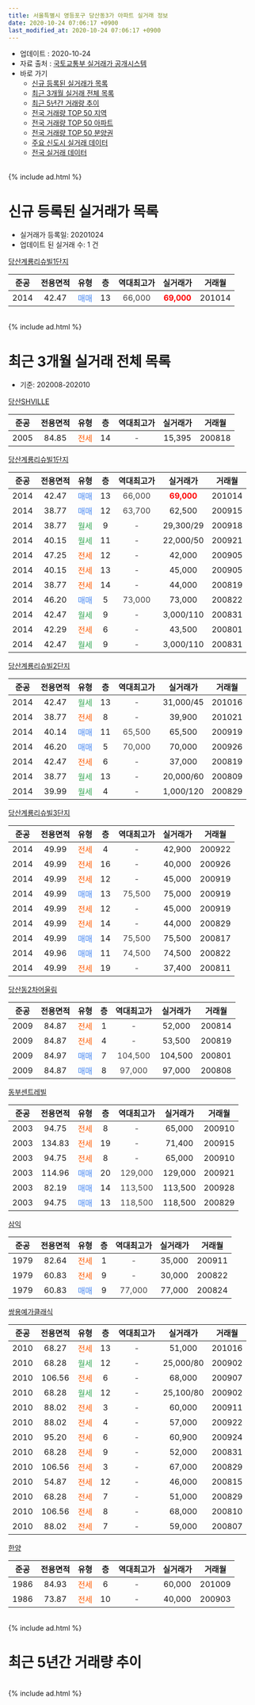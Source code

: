 ```yaml
---
title: 서울특별시 영등포구 당산동3가 아파트 실거래 정보
date: 2020-10-24 07:06:17 +0900
last_modified_at: 2020-10-24 07:06:17 +0900
---
```


* 업데이트 : 2020-10-24
* 자료 출처 : [국토교통부 실거래가 공개시스템](http://rt.molit.go.kr)
* 바로 가기
    * [신규 등록된 실거래가 목록](#신규-등록된-실거래가-목록)
    * [최근 3개월 실거래 전체 목록](#최근-3개월-실거래-전체-목록)
    * [최근 5년간 거래량 추이](#최근-5년간-거래량-추이)
    * [전국 거래량 TOP 50 지역](https://inasie.github.io/apt-trade-info/최근-3개월-전국에서-가장-거래가-많이-발생한-지역)
    * [전국 거래량 TOP 50 아파트](https://inasie.github.io/apt-trade-info/최근-3개월-전국에서-가장-거래가-많이-발생한-아파트)
    * [전국 거래량 TOP 50 분양권](https://inasie.github.io/apt-trade-info/최근-3개월-전국에서-가장-거래가-많이-발생한-분양권)
    * [주요 신도시 실거래 데이터](https://inasie.github.io/apt-trade-info/주요-신도시)
    * [전국 실거래 데이터](https://inasie.github.io/apt-trade-info/전국)
<br>
{% include ad.html %}
<br>

# 신규 등록된 실거래가 목록
* 실거래가 등록일: 20201024
* 업데이트 된 실거래 수: 1 건


[당산계룡리슈빌1단지](https://search.naver.com/search.naver?query=%EC%84%9C%EC%9A%B8%ED%8A%B9%EB%B3%84%EC%8B%9C+%EC%98%81%EB%93%B1%ED%8F%AC%EA%B5%AC+%EB%8B%B9%EC%82%B0%EB%8F%993%EA%B0%80+%EB%8B%B9%EC%82%B0%EA%B3%84%EB%A3%A1%EB%A6%AC%EC%8A%88%EB%B9%8C1%EB%8B%A8%EC%A7%80)

|준공|전용면적|유형|층|역대최고가|실거래가|거래월|
|:---:|:---:|:---:|:---:|:---:|:---:|:---:|
|2014|42.47|<span style="color:#4285f3">매매</span>|13|<span style="color:#444444">66,000</span>|<b><span style="color:#ff0000">69,000</span></b>|201014|


<br>
{% include ad.html %}
<br>

# 최근 3개월 실거래 전체 목록
* 기준: 202008-202010


[당산SHVILLE](https://search.naver.com/search.naver?query=%EC%84%9C%EC%9A%B8%ED%8A%B9%EB%B3%84%EC%8B%9C+%EC%98%81%EB%93%B1%ED%8F%AC%EA%B5%AC+%EB%8B%B9%EC%82%B0%EB%8F%993%EA%B0%80+%EB%8B%B9%EC%82%B0SHVILLE)

|준공|전용면적|유형|층|역대최고가|실거래가|거래월|
|:---:|:---:|:---:|:---:|:---:|:---:|:---:|
|2005|84.85|<span style="color:#ff5a00">전세</span>|14|<span style="color:#444444">-</span>|15,395|200818|

[당산계룡리슈빌1단지](https://search.naver.com/search.naver?query=%EC%84%9C%EC%9A%B8%ED%8A%B9%EB%B3%84%EC%8B%9C+%EC%98%81%EB%93%B1%ED%8F%AC%EA%B5%AC+%EB%8B%B9%EC%82%B0%EB%8F%993%EA%B0%80+%EB%8B%B9%EC%82%B0%EA%B3%84%EB%A3%A1%EB%A6%AC%EC%8A%88%EB%B9%8C1%EB%8B%A8%EC%A7%80)

|준공|전용면적|유형|층|역대최고가|실거래가|거래월|
|:---:|:---:|:---:|:---:|:---:|:---:|:---:|
|2014|42.47|<span style="color:#4285f3">매매</span>|13|<span style="color:#444444">66,000</span>|<b><span style="color:#ff0000">69,000</span></b>|201014|
|2014|38.77|<span style="color:#4285f3">매매</span>|12|<span style="color:#444444">63,700</span>|62,500|200915|
|2014|38.77|<span style="color:#34a853">월세</span>|9|<span style="color:#444444">-</span>|29,300/29|200918|
|2014|40.15|<span style="color:#34a853">월세</span>|11|<span style="color:#444444">-</span>|22,000/50|200921|
|2014|47.25|<span style="color:#ff5a00">전세</span>|12|<span style="color:#444444">-</span>|42,000|200905|
|2014|40.15|<span style="color:#ff5a00">전세</span>|13|<span style="color:#444444">-</span>|45,000|200905|
|2014|38.77|<span style="color:#ff5a00">전세</span>|14|<span style="color:#444444">-</span>|44,000|200819|
|2014|46.20|<span style="color:#4285f3">매매</span>|5|<span style="color:#444444">73,000</span>|73,000|200822|
|2014|42.47|<span style="color:#34a853">월세</span>|9|<span style="color:#444444">-</span>|3,000/110|200831|
|2014|42.29|<span style="color:#ff5a00">전세</span>|6|<span style="color:#444444">-</span>|43,500|200801|
|2014|42.47|<span style="color:#34a853">월세</span>|9|<span style="color:#444444">-</span>|3,000/110|200831|

[당산계룡리슈빌2단지](https://search.naver.com/search.naver?query=%EC%84%9C%EC%9A%B8%ED%8A%B9%EB%B3%84%EC%8B%9C+%EC%98%81%EB%93%B1%ED%8F%AC%EA%B5%AC+%EB%8B%B9%EC%82%B0%EB%8F%993%EA%B0%80+%EB%8B%B9%EC%82%B0%EA%B3%84%EB%A3%A1%EB%A6%AC%EC%8A%88%EB%B9%8C2%EB%8B%A8%EC%A7%80)

|준공|전용면적|유형|층|역대최고가|실거래가|거래월|
|:---:|:---:|:---:|:---:|:---:|:---:|:---:|
|2014|42.47|<span style="color:#34a853">월세</span>|13|<span style="color:#444444">-</span>|31,000/45|201016|
|2014|38.77|<span style="color:#ff5a00">전세</span>|8|<span style="color:#444444">-</span>|39,900|201021|
|2014|40.14|<span style="color:#4285f3">매매</span>|11|<span style="color:#444444">65,500</span>|65,500|200919|
|2014|46.20|<span style="color:#4285f3">매매</span>|5|<span style="color:#444444">70,000</span>|70,000|200926|
|2014|42.47|<span style="color:#ff5a00">전세</span>|6|<span style="color:#444444">-</span>|37,000|200819|
|2014|38.77|<span style="color:#34a853">월세</span>|13|<span style="color:#444444">-</span>|20,000/60|200809|
|2014|39.99|<span style="color:#34a853">월세</span>|4|<span style="color:#444444">-</span>|1,000/120|200829|

[당산계룡리슈빌3단지](https://search.naver.com/search.naver?query=%EC%84%9C%EC%9A%B8%ED%8A%B9%EB%B3%84%EC%8B%9C+%EC%98%81%EB%93%B1%ED%8F%AC%EA%B5%AC+%EB%8B%B9%EC%82%B0%EB%8F%993%EA%B0%80+%EB%8B%B9%EC%82%B0%EA%B3%84%EB%A3%A1%EB%A6%AC%EC%8A%88%EB%B9%8C3%EB%8B%A8%EC%A7%80)

|준공|전용면적|유형|층|역대최고가|실거래가|거래월|
|:---:|:---:|:---:|:---:|:---:|:---:|:---:|
|2014|49.99|<span style="color:#ff5a00">전세</span>|4|<span style="color:#444444">-</span>|42,900|200922|
|2014|49.99|<span style="color:#ff5a00">전세</span>|16|<span style="color:#444444">-</span>|40,000|200926|
|2014|49.99|<span style="color:#ff5a00">전세</span>|12|<span style="color:#444444">-</span>|45,000|200919|
|2014|49.99|<span style="color:#4285f3">매매</span>|13|<span style="color:#444444">75,500</span>|75,000|200919|
|2014|49.99|<span style="color:#ff5a00">전세</span>|12|<span style="color:#444444">-</span>|45,000|200919|
|2014|49.99|<span style="color:#ff5a00">전세</span>|14|<span style="color:#444444">-</span>|44,000|200829|
|2014|49.99|<span style="color:#4285f3">매매</span>|14|<span style="color:#444444">75,500</span>|75,500|200817|
|2014|49.96|<span style="color:#4285f3">매매</span>|11|<span style="color:#444444">74,500</span>|74,500|200822|
|2014|49.99|<span style="color:#ff5a00">전세</span>|19|<span style="color:#444444">-</span>|37,400|200811|

[당산동2차어울림](https://search.naver.com/search.naver?query=%EC%84%9C%EC%9A%B8%ED%8A%B9%EB%B3%84%EC%8B%9C+%EC%98%81%EB%93%B1%ED%8F%AC%EA%B5%AC+%EB%8B%B9%EC%82%B0%EB%8F%993%EA%B0%80+%EB%8B%B9%EC%82%B0%EB%8F%992%EC%B0%A8%EC%96%B4%EC%9A%B8%EB%A6%BC)

|준공|전용면적|유형|층|역대최고가|실거래가|거래월|
|:---:|:---:|:---:|:---:|:---:|:---:|:---:|
|2009|84.87|<span style="color:#ff5a00">전세</span>|1|<span style="color:#444444">-</span>|52,000|200814|
|2009|84.87|<span style="color:#ff5a00">전세</span>|4|<span style="color:#444444">-</span>|53,500|200819|
|2009|84.97|<span style="color:#4285f3">매매</span>|7|<span style="color:#444444">104,500</span>|104,500|200801|
|2009|84.87|<span style="color:#4285f3">매매</span>|8|<span style="color:#444444">97,000</span>|97,000|200808|

[동부센트레빌](https://search.naver.com/search.naver?query=%EC%84%9C%EC%9A%B8%ED%8A%B9%EB%B3%84%EC%8B%9C+%EC%98%81%EB%93%B1%ED%8F%AC%EA%B5%AC+%EB%8B%B9%EC%82%B0%EB%8F%993%EA%B0%80+%EB%8F%99%EB%B6%80%EC%84%BC%ED%8A%B8%EB%A0%88%EB%B9%8C)

|준공|전용면적|유형|층|역대최고가|실거래가|거래월|
|:---:|:---:|:---:|:---:|:---:|:---:|:---:|
|2003|94.75|<span style="color:#ff5a00">전세</span>|8|<span style="color:#444444">-</span>|65,000|200910|
|2003|134.83|<span style="color:#ff5a00">전세</span>|19|<span style="color:#444444">-</span>|71,400|200915|
|2003|94.75|<span style="color:#ff5a00">전세</span>|8|<span style="color:#444444">-</span>|65,000|200910|
|2003|114.96|<span style="color:#4285f3">매매</span>|20|<span style="color:#444444">129,000</span>|129,000|200921|
|2003|82.19|<span style="color:#4285f3">매매</span>|14|<span style="color:#444444">113,500</span>|113,500|200928|
|2003|94.75|<span style="color:#4285f3">매매</span>|13|<span style="color:#444444">118,500</span>|118,500|200829|

[삼익](https://search.naver.com/search.naver?query=%EC%84%9C%EC%9A%B8%ED%8A%B9%EB%B3%84%EC%8B%9C+%EC%98%81%EB%93%B1%ED%8F%AC%EA%B5%AC+%EB%8B%B9%EC%82%B0%EB%8F%993%EA%B0%80+%EC%82%BC%EC%9D%B5)

|준공|전용면적|유형|층|역대최고가|실거래가|거래월|
|:---:|:---:|:---:|:---:|:---:|:---:|:---:|
|1979|82.64|<span style="color:#ff5a00">전세</span>|1|<span style="color:#444444">-</span>|35,000|200911|
|1979|60.83|<span style="color:#ff5a00">전세</span>|9|<span style="color:#444444">-</span>|30,000|200822|
|1979|60.83|<span style="color:#4285f3">매매</span>|9|<span style="color:#444444">77,000</span>|77,000|200824|


<script async src="//pagead2.googlesyndication.com/pagead/js/adsbygoogle.js"></script>
<!-- 기본 -->
<ins class="adsbygoogle"
     style="display:block"
     data-ad-client="ca-pub-2446590836940007"
     data-ad-slot="1659523306"
     data-ad-format="auto"
     data-full-width-responsive="true"></ins>
<script>
(adsbygoogle = window.adsbygoogle || []).push({});
</script>


[쌍용예가클래식](https://search.naver.com/search.naver?query=%EC%84%9C%EC%9A%B8%ED%8A%B9%EB%B3%84%EC%8B%9C+%EC%98%81%EB%93%B1%ED%8F%AC%EA%B5%AC+%EB%8B%B9%EC%82%B0%EB%8F%993%EA%B0%80+%EC%8C%8D%EC%9A%A9%EC%98%88%EA%B0%80%ED%81%B4%EB%9E%98%EC%8B%9D)

|준공|전용면적|유형|층|역대최고가|실거래가|거래월|
|:---:|:---:|:---:|:---:|:---:|:---:|:---:|
|2010|68.27|<span style="color:#ff5a00">전세</span>|13|<span style="color:#444444">-</span>|51,000|201016|
|2010|68.28|<span style="color:#34a853">월세</span>|12|<span style="color:#444444">-</span>|25,000/80|200902|
|2010|106.56|<span style="color:#ff5a00">전세</span>|6|<span style="color:#444444">-</span>|68,000|200907|
|2010|68.28|<span style="color:#34a853">월세</span>|12|<span style="color:#444444">-</span>|25,100/80|200902|
|2010|88.02|<span style="color:#ff5a00">전세</span>|3|<span style="color:#444444">-</span>|60,000|200911|
|2010|88.02|<span style="color:#ff5a00">전세</span>|4|<span style="color:#444444">-</span>|57,000|200922|
|2010|95.20|<span style="color:#ff5a00">전세</span>|6|<span style="color:#444444">-</span>|60,900|200924|
|2010|68.28|<span style="color:#ff5a00">전세</span>|9|<span style="color:#444444">-</span>|52,000|200831|
|2010|106.56|<span style="color:#ff5a00">전세</span>|3|<span style="color:#444444">-</span>|67,000|200829|
|2010|54.87|<span style="color:#ff5a00">전세</span>|12|<span style="color:#444444">-</span>|46,000|200815|
|2010|68.28|<span style="color:#ff5a00">전세</span>|7|<span style="color:#444444">-</span>|51,000|200829|
|2010|106.56|<span style="color:#ff5a00">전세</span>|8|<span style="color:#444444">-</span>|68,000|200810|
|2010|88.02|<span style="color:#ff5a00">전세</span>|7|<span style="color:#444444">-</span>|59,000|200807|

[한양](https://search.naver.com/search.naver?query=%EC%84%9C%EC%9A%B8%ED%8A%B9%EB%B3%84%EC%8B%9C+%EC%98%81%EB%93%B1%ED%8F%AC%EA%B5%AC+%EB%8B%B9%EC%82%B0%EB%8F%993%EA%B0%80+%ED%95%9C%EC%96%91)

|준공|전용면적|유형|층|역대최고가|실거래가|거래월|
|:---:|:---:|:---:|:---:|:---:|:---:|:---:|
|1986|84.93|<span style="color:#ff5a00">전세</span>|6|<span style="color:#444444">-</span>|60,000|201009|
|1986|73.87|<span style="color:#ff5a00">전세</span>|10|<span style="color:#444444">-</span>|40,000|200903|


<br>
{% include ad.html %}
<br>

# 최근 5년간 거래량 추이


<div style="width:100%;">
    <canvas id="deal_progress" height="200"></canvas>
</div>

<script>
new Chart(document.getElementById("deal_progress"), {
    type: 'line',
    data: {
        labels: ['201510','201511','201512','201601','201602','201603','201604','201605','201606','201607','201608','201609','201610','201611','201612','201701','201702','201703','201704','201705','201706','201707','201708','201709','201710','201711','201712','201801','201802','201803','201804','201805','201806','201807','201808','201809','201810','201811','201812','201901','201902','201903','201904','201905','201906','201907','201908','201909','201910','201911','201912','202001','202002','202003','202004','202005','202006','202007','202008','202009','202010'],
        datasets: [{
            label: '매매',
            pointRadius: 1,
            data: [18, 12, 5, 7, 5, 13, 11, 14, 24, 15, 18, 19, 11, 6, 7, 10, 11, 13, 18, 17, 20, 17, 8, 13, 12, 9, 8, 19, 14, 7, 6, 11, 11, 13, 16, 5, 3, 0, 3, 2, 3, 2, 0, 6, 9, 13, 15, 8, 13, 7, 22, 16, 10, 7, 5, 10, 28, 21, 7, 6, 1],
            borderColor: "rgba(255, 201, 14, 1)",
            backgroundColor: "rgba(255, 201, 14, 0.5)",
            fill: false,
            lineTension: 0
        },{
            label: '전월세',
            pointRadius: 1,
            data: [10, 19, 14, 13, 5, 9, 15, 9, 11, 17, 18, 13, 29, 12, 20, 20, 15, 19, 17, 22, 24, 24, 29, 14, 14, 23, 20, 14, 15, 25, 9, 14, 13, 22, 25, 20, 30, 23, 15, 18, 22, 16, 12, 17, 19, 18, 27, 23, 21, 18, 24, 19, 24, 15, 11, 20, 21, 30, 19, 19, 4],
            borderColor: "rgba(0, 141, 185, 1)",
            backgroundColor: "rgba(0, 141, 185, 0.5)",
            fill: false,
            lineTension: 0
        }
        ]
    },
    options: {
        responsive: true,
        title: {
            display: false
        },
        tooltips: {
            mode: 'index',
            intersect: false
        },
        hover: {
            mode: 'nearest',
            intersect: true
        },
        scales: {
            xAxes: [{
                display: true,
                scaleLabel: {
                    display: true,
                    labelString: '년/월'
                }
            }],
            yAxes: [{
                display: true,
                ticks: {
                    suggestedMin: 0,
                },
                scaleLabel: {
                    display: true,
                    labelString: '실거래 수'
                }
            }]
        }
    }
});

</script>


<br>
{% include ad.html %}
<br>

